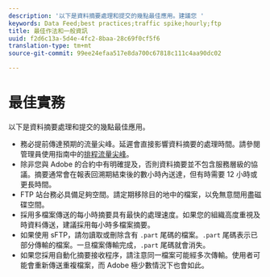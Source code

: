 ```yaml
---
description: '以下是資料摘要處理和提交的幾點最佳應用。建議您 '
keywords: Data Feed;best practices;traffic spike;hourly;ftp
title: 最佳作法和一般資訊
uuid: f2d6c13a-5d4e-4fc2-8baa-28c69f0cf5f6
translation-type: tm+mt
source-git-commit: 99ee24efaa517e8da700c67818c111c4aa90dc02

---
```



# 最佳實務

以下是資料摘要處理和提交的幾點最佳應用。

* 務必提前傳達預期的流量尖峰。延遲會直接影響資料摘要的處理時間。請參閱管理員使用指南中的[排程流量尖峰](/help/admin/c-traffic-management/t-traffic-schedule-spike.md)。
* 除非您與 Adobe 的合約中有明確提及，否則資料摘要並不包含服務層級的協議。摘要通常會在報表回溯期結束後的數小時內送達，但有時需要 12 小時或更長時間。
* FTP 站台務必具備足夠空間。請定期移除目的地中的檔案，以免無意間用盡磁碟空間。
* 採用多檔案傳送的每小時摘要具有最快的處理速度。如果您的組織高度重視及時資料傳送，建議採用每小時多檔案摘要。
* 如果使用 sFTP，請勿讀取或刪除含有 `.part` 尾碼的檔案。`.part` 尾碼表示已部分傳輸的檔案。一旦檔案傳輸完成，`.part` 尾碼就會消失。
* 如果您採用自動化摘要接收程序，請注意同一檔案可能經多次傳輸。使用者可能會重新傳送重複檔案，而 Adobe 極少數情況下也會如此。
